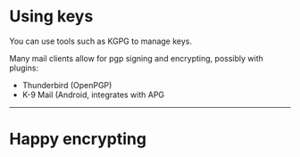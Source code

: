 # Using keys

You can use tools such as KGPG to manage keys.

Many mail clients allow for pgp signing and encrypting, possibly with plugins:

- Thunderbird (OpenPGP)
- K-9 Mail (Android, integrates with APG

---

# Happy encrypting
